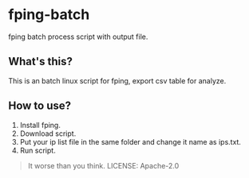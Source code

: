 # fping-batch
fping batch process script with output file.

## What's this?
This is an batch linux script for fping, export csv table for analyze.

## How to use?
1. Install fping.
2. Download script.
3. Put your ip list file in the same folder and change it name as ips.txt.
4. Run script.

> It worse than you think.
> LICENSE: Apache-2.0